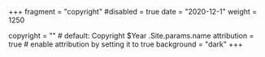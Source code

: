 +++
fragment = "copyright"
#disabled = true
date = "2020-12-1"
weight = 1250

copyright = "" # default: Copyright $Year .Site.params.name
attribution = true # enable attribution by setting it to true
background = "dark"
+++
